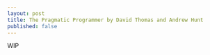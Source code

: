 ```yaml
---
layout: post
title: The Pragmatic Programmer by David Thomas and Andrew Hunt
published: false
---
```


WIP